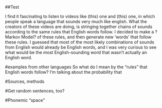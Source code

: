##Test

I find it fascinating to listen to videos like (this) one and (this) one, in which people speak a language that sounds very much like english.  What the creators of these videos are doing, is stringing together chains of sounds according to the same rules that English words follow.  I decided to make a ?Markov Model? of these rules, and then generate new ‘words’ that follow these rules.  I guessed that most of the most likely combinations of sounds from English would already be English words, and I was very curious to see what would be the most English-sounding word that wasn’t actually an English word.

#examples from other languages
So what do I mean by the “rules” that English words follow?  I’m talking about the probability that 


#Sources, methods

#Get random sentences, too?

#Phonemic “space”